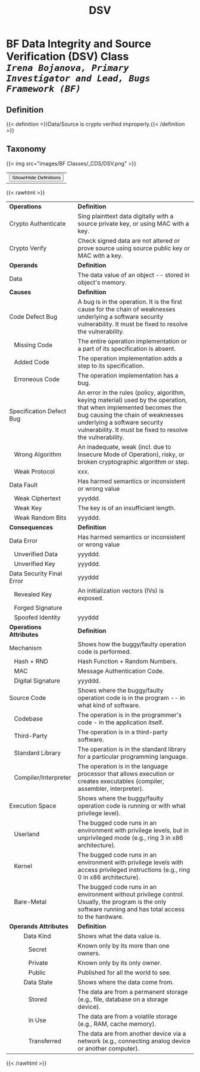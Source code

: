 ﻿---
weight: 3
title: "DSV"
---
# BF Data Integrity and Source Verification (DSV) Class <br/>_`Irena Bojanova, Primary Investigator and Lead, Bugs Framework (BF)`_

## Definition
{{< definition >}}Data/Source is crypto verified improperly.{{< /definition >}}

##  Taxonomy


{{< img src="images/BF Classes/_CDS/DSV.png" >}}

<table>
<tr>
<td>
<button class="btn btn-primary " type="button" data-bs-toggle="collapse" data-bs-target="#collapseTable" aria-expanded="false" aria-controls="collapseTable">Show/Hide Definitions</button>
</td>
</tr>
</table>
	
{{< rawhtml >}}
<div class="collapse" id="collapseTable">
<table>
<tr>
			<td><strong>Operations</strong></td>
	<td><strong>Definition</strong></td>
	</tr>
	<tr>
			<td>Crypto Authenticate </td>
	<td>Sing plainttext data digitally with a source private key, or using MAC with a key.</td>
	</tr>
	<tr>
			<td>Crypto Verify </td>
	<td>Check signed data are not altered or prove source using source public key or MAC with a key.</td>
	</tr>
	<tr>
			<td><strong>Operands</strong></td>
	<td><strong>Definition</strong></td>
	</tr>
	<tr>
			<td>Data </td>
	<td>The data value of an object -- stored in object's memory.</td>
	</tr>
	<tr>
			<td><strong>Causes</strong></td>
	<td><strong>Definition</strong></td>
	</tr>
	<tr>
			<td>Code Defect Bug</td>
	<td>A bug is in the operation. It is the first cause for the chain of weaknesses underlying a software security vulnerability. It must be fixed to resolve the vulnerability.</td>
	</tr>
	<tr>
			<td>   Missing Code </td>
	<td>The entire operation implementation or a part of its specification is absent.</td>
	</tr>
	<tr>
			<td>   Added Code </td>
	<td>The operation implementation adds a step to its specification.</td>
	</tr>
	<tr>
			<td>   Erroneous Code </td>
	<td>The operation implementation has a bug.</td>
	</tr>
	<tr>
			<td>Specification Defect Bug</td>
	<td>An error in the rules (policy, algorithm, keying material) used by the operation, that when implemented becomes the bug causing the chain of weaknesses underlying a software security vulnerability. It must be fixed to resolve the vulnerability.</td>
	</tr>
	<tr>
			<td>   Wrong Algorithm </td>
	<td>An inadequate, weak (incl. due to Insecure Mode of Operation), risky, or broken cryptographic algorithm or step.</td>
	</tr>
	<tr>
			<td>   Weak Protocol </td>
	<td>xxx.</td>
	</tr>
	<tr>
			<td>Data Fault</td>
	<td>Has harmed semantics or inconsistent or wrong value</td>
	</tr>
	<tr>
			<td>   Weak Ciphertext </td>
	<td>yyyddd.</td>
	</tr>
	<tr>
			<td>   Weak Key </td>
	<td>The key is of an insufficiant length.</td>
	</tr>
	<tr>
			<td>   Weak Random Bits </td>
	<td>yyyddd.</td>
	</tr>
	<tr>
			<td><strong>Consequences</strong></td>
	<td><strong>Definition</strong></td>
	</tr>
	<tr>
			<td>Data Error</td>
	<td>Has harmed semantics or inconsistent or wrong value</td>
	</tr>
	<tr>
			<td>   Unverified Data </td>
	<td>yyyddd.</td>
	</tr>
	<tr>
			<td>   Unverified Key </td>
	<td>yyyddd.</td>
	</tr>
	<tr>
			<td>Data Security Final Error</td>
	<td>yyyddd</td>
	</tr>
	<tr>
			<td>   Revealed Key </td>
	<td>An initialization vectors (IVs) is exposed.</td>
	</tr>
	<tr>
			<td>   Forged Signature </td>
	<td></td>
	</tr>
	<tr>
			<td>   Spoofed Identity </td>
	<td>yyyddd</td>
	</tr>
	<tr>
			<td><strong>Operations Attributes</strong></td>
	<td><strong>Definition</strong></td>
	</tr>
	<tr>
			<td>Mechanism </td>
	<td>Shows how the buggy/faulty operation code is performed.</td>
	</tr>
	<tr>
			<td>   Hash + RND </td>
	<td>Hash Function + Random Numbers.</td>
	</tr>
	<tr>
			<td>   MAC </td>
	<td>Message Authentication Code.</td>
	</tr>
	<tr>
			<td>   Digital Signature </td>
	<td>yyyddd.</td>
	</tr>
	<tr>
			<td>Source Code </td>
	<td>Shows where the buggy/faulty operation code is in the program -- in what kind of software.</td>
	</tr>
	<tr>
			<td>   Codebase </td>
	<td>The operation is in the programmer's code - in the application itself.</td>
	</tr>
	<tr>
			<td>   Third-Party </td>
	<td>The operation is in a third-party software.</td>
	</tr>
	<tr>
			<td>   Standard Library </td>
	<td>The operation is in the standard library for a particular programming language.</td>
	</tr>
	<tr>
			<td>   Compiler/Interpreter </td>
	<td>The operation is in the language processor that allows execution or creates executables (compiler, assembler, interpreter).</td>
	</tr>
	<tr>
			<td>Execution Space </td>
	<td>Shows where the buggy/faulty operation code is running or with what privilege level).</td>
	</tr>
	<tr>
			<td>   Userland </td>
	<td>The bugged code runs in an environment with privilege levels, but in unprivileged mode (e.g., ring 3 in x86 architecture).</td>
	</tr>
	<tr>
			<td>   Kernel </td>
	<td>The bugged code runs in an environment with privilege levels with access privileged instructions (e.g., ring 0 in x86 architecture).</td>
	</tr>
	<tr>
			<td>   Bare-Metal </td>
	<td>The bugged code runs in an environment without privilege control. Usually, the program is the only software running and has total access to the hardware.</td>
	</tr>
	<tr>
			<td><strong>Operands Attributes</strong></td>
	<td><strong>Definition</strong></td>
	</tr>
	<tr>
			<td>         Data Kind </td>
	<td>Shows what the data value is.</td>
	</tr>
	<tr>
			<td>            Secret </td>
	<td>Known only by its more than one owners.</td>
	</tr>
	<tr>
			<td>            Private </td>
	<td>Known only by its only owner.</td>
	</tr>
	<tr>
			<td>            Public </td>
	<td>Published for all the world to see.</td>
	</tr>
	<tr>
			<td>         Data State </td>
	<td>Shows where the data come from.</td>
	</tr>
	<tr>
			<td>            Stored </td>
	<td>The data are from a permanent storage (e.g., file, database on a storage device).</td>
	</tr>
	<tr>
			<td>            In Use </td>
	<td>The data are from a volatile storage (e.g., RAM, cache memory).</td>
	</tr>
	<tr>
			<td>            Transferred </td>
	<td>The data are from another device via a network (e.g., connecting analog device or another computer).</td>
	</tr>
	
</table>
</div>
{{< /rawhtml >}}

